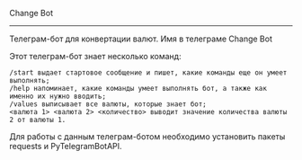 Change Bot
______________________________________________________________

Телеграм-бот для конвертации валют. Имя в телеграме Change Bot

Этот телеграм-бот знает несколько команд:

    /start выдает стартовое сообщение и пишет, какие команды еще он умеет выполнять;
    /help напоминает, какие команды умеет выполнять бот, а также как именно их нужно вводить;
    /values выписывает все валюты, которые знает бот;
    <валюта 1> <валюта 2> <количество> выводит значение количества валюты 2 от валюты 1.
    
 Для работы с данным телеграм-ботом необходимо установить пакеты requests и PyTelegramBotAPI.
